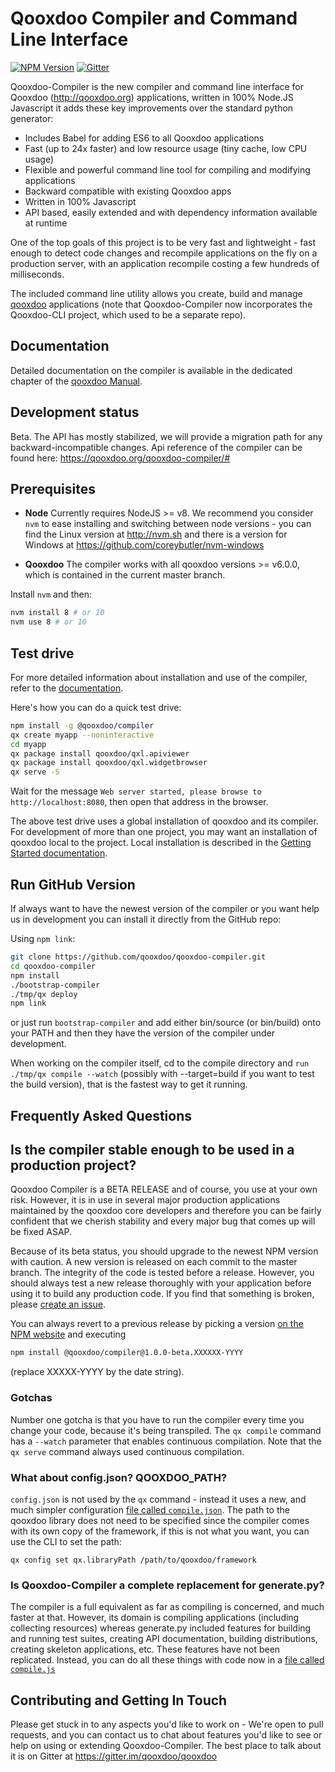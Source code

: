 # Qooxdoo Compiler and Command Line Interface
[![NPM Version][npm-image]][npm-url] 
[![Gitter][gitter-image]][gitter-url]

Qooxdoo-Compiler is the new compiler and command line interface for Qooxdoo 
(http://qooxdoo.org) applications, written in 100% Node.JS Javascript it adds 
these key improvements over the standard python generator:

* Includes Babel for adding ES6 to all Qooxdoo applications 
* Fast (up to 24x faster) and low resource usage (tiny cache, low CPU usage)
* Flexible and powerful command line tool for compiling and modifying applications
* Backward compatible with existing Qooxdoo apps
* Written in 100% Javascript
* API based, easily extended and with dependency information available at runtime

One of the top goals of this project is to be very fast and lightweight - fast
enough to detect code changes and recompile  applications on the fly on a
production server, with an application recompile costing a few hundreds of
milliseconds.

The included command line utility allows you create, build and manage
[qooxdoo](http://www.qooxdoo.org) applications (note that Qooxdoo-Compiler now
incorporates the Qooxdoo-CLI project, which used to be a separate repo).

## Documentation

Detailed documentation on the compiler is available in the dedicated chapter of
the [qooxdoo Manual](https://qooxdoo.org/documentation/#/development/compiler/).

## Development status

Beta. The API has mostly stabilized, we will provide a migration path for any
backward-incompatible changes.
Api reference of the compiler can be found here: https://qooxdoo.org/qooxdoo-compiler/#

## Prerequisites

- **Node** Currently requires NodeJS >= v8. We recommend you consider `nvm` to
ease installing and switching between node versions - you can find the Linux
version at http://nvm.sh and there is a version for Windows at
https://github.com/coreybutler/nvm-windows

- **Qooxdoo** The compiler works with all qooxdoo versions >= v6.0.0, which is 
contained in the current master branch. 
 
Install `nvm` and then:

```bash
nvm install 8 # or 10
nvm use 8 # or 10
```

## Test drive

For more detailed information about installation and use of the compiler, refer
to the [documentation](https://qooxdoo.org/documentation/#/development/compiler/). 

Here's how you can do a quick test drive:

```bash
npm install -g @qooxdoo/compiler
qx create myapp --noninteractive
cd myapp
qx package install qooxdoo/qxl.apiviewer
qx package install qooxdoo/qxl.widgetbrowser
qx serve -S
```
Wait for the message `Web server started, please browse to http://localhost:8080`,
then open that address in the browser. 

The above test drive uses a global installation of qooxdoo and its compiler. For 
development of more than one project, you may want an installation of qooxdoo local to the
project. Local installation is described in the
[Getting Started documentation](https://qooxdoo.org/documentation/#/development/compiler/?id=installing-locally).

## Run GitHub Version

If always want to have the newest version of the compiler or you want help us in development you can install it directly from the GitHub repo:

Using `npm link`:

```bash
git clone https://github.com/qooxdoo/qooxdoo-compiler.git
cd qooxdoo-compiler
npm install
./bootstrap-compiler
./tmp/qx deploy
npm link
```
or just run `bootstrap-compiler` and add either bin/source (or bin/build) onto your PATH and then they have the version of the compiler under development. 

When working on the compiler itself, cd to the compile directory and `run ./tmp/qx compile --watch` (possibly with --target=build if you want to test the build version), that is the fastest way to get it running.

## Frequently Asked Questions

## Is the compiler stable enough to be used in a production project?

Qooxdoo Compiler is a BETA RELEASE and of course, you use at your own risk.
However, it is in use in several major production applications maintained by the
qooxdoo core developers and therefore you can be fairly confident that we cherish
stability and every major bug that comes up will be fixed ASAP. 

Because of its beta status, you should upgrade to the newest NPM version with caution.
A new version is released on each commit to the master branch. The integrity of the
code is tested before a release. However, you should always test a new release thoroughly
with your application before using it to build any production code. If you find that
something is broken, please [create an issue](https://github.com/qooxdoo/qooxdoo-compiler/issues/new/choose).

You can always revert to a previous release by picking a version 
[on the NPM website](https://www.npmjs.com/package/@qooxdoo/compiler?activeTab=versions)
and executing 

```bash
npm install @qooxdoo/compiler@1.0.0-beta.XXXXXX-YYYY
```
(replace XXXXX-YYYY by the date string).

### Gotchas

Number one gotcha is that you have to run the compiler every time you change
your code, because it's being transpiled. The `qx compile` command has a
`--watch` parameter that enables continuous compilation.  Note that the `qx
serve` command always used continuous compilation.

### What about config.json? QOOXDOO_PATH?

`config.json` is not used by the `qx` command - instead it uses a new, and much
simpler configuration [file called `compile.json`](docs/configuration/compile.md).
The path to the qooxdoo library does not need to be specified since the compiler
comes with its own copy of the framework, if this is not what you want, you can
use the CLI to set the path:
```
qx config set qx.libraryPath /path/to/qooxdoo/framework
```

### Is Qooxdoo-Compiler a complete replacement for generate.py?

The compiler is a full equivalent as far as compiling is concerned, and much
faster at that. However, its domain is compiling applications (including
collecting resources) whereas generate.py included features for building and
running test suites, creating API documentation, building distributions,
creating skeleton applications, etc. These features have not been replicated.
Instead, you can do all these things with code now in a [file called `compile.js`](docs/configuration/compile.md#compilejs)

## Contributing and Getting In Touch

Please get stuck in to any aspects you'd like to work on - We're open to pull
requests, and you can contact us to chat about features you'd like to see or
help on using or extending Qooxdoo-Compiler.  The best place to talk about it is
on Gitter at https://gitter.im/qooxdoo/qooxdoo

[npm-image]: https://badge.fury.io/js/%40qooxdoo%2Fcompiler.svg
[npm-url]: https://npmjs.org/package/@qooxdoo/compiler
[travis-image]: https://travis-ci.org/qooxdoo/qooxdoo-compiler.svg?branch=master
[travis-url]: https://travis-ci.org/qooxdoo/qooxdoo-compiler
[gitter-image]: https://badges.gitter.im/qooxdoo/qooxdoo.svg
[gitter-url]: https://gitter.im/qooxdoo/qooxdoo?utm_source=badge&utm_medium=badge&utm_campaign=pr-badge&utm_content=badge

